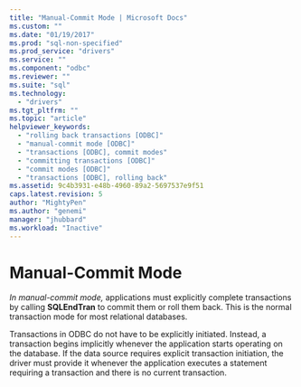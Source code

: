 ```yaml
---
title: "Manual-Commit Mode | Microsoft Docs"
ms.custom: ""
ms.date: "01/19/2017"
ms.prod: "sql-non-specified"
ms.prod_service: "drivers"
ms.service: ""
ms.component: "odbc"
ms.reviewer: ""
ms.suite: "sql"
ms.technology: 
  - "drivers"
ms.tgt_pltfrm: ""
ms.topic: "article"
helpviewer_keywords: 
  - "rolling back transactions [ODBC]"
  - "manual-commit mode [ODBC]"
  - "transactions [ODBC], commit modes"
  - "committing transactions [ODBC]"
  - "commit modes [ODBC]"
  - "transactions [ODBC], rolling back"
ms.assetid: 9c4b3931-e48b-4960-89a2-5697537e9f51
caps.latest.revision: 5
author: "MightyPen"
ms.author: "genemi"
manager: "jhubbard"
ms.workload: "Inactive"
---
```

# Manual-Commit Mode
*In manual-commit mode,* applications must explicitly complete transactions by calling **SQLEndTran** to commit them or roll them back. This is the normal transaction mode for most relational databases.  
  
 Transactions in ODBC do not have to be explicitly initiated. Instead, a transaction begins implicitly whenever the application starts operating on the database. If the data source requires explicit transaction initiation, the driver must provide it whenever the application executes a statement requiring a transaction and there is no current transaction.
